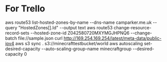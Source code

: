# For Trello
aws route53 list-hosted-zones-by-name --dns-name camparker.me.uk --query "HostedZones[].Id" --output text
aws route53 change-resource-record-sets --hosted-zone-id Z042580720MXYMGJHPNQ6 --change-batch file://sample.json
curl http://169.254.169.254/latest/meta-data/public-ipv4
aws s3 sync . s3://minecrafttestbucket/world
aws autoscaling   set-desired-capacity --auto-scaling-group-name minecraftgroup --desired-capacity 0